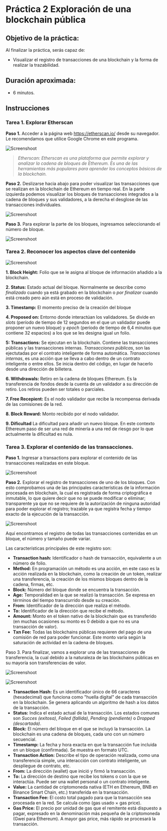 # Práctica 2 Exploración de una blockchain pública

## Objetivo de la práctica:
Al finalizar la práctica, serás capaz de:
- Visualizar el registro de transacciones de una blockchain y la forma de realizar la trazabilidad.
  
## Duración aproximada:
- 6 minutos.

## Instrucciones 


### Tarea 1. Explorar Etherscan
**Paso 1.** Acceder a la página web https://etherscan.io/ desde su navegador. Le recomendamos que utilice Google Chrome en este programa. 

![Screenshoot](../images/2Imagen1.png)

> *Etherscan: Etherscan es una plataforma que permite explorar y analizar la cadena de bloques de Ethereum. Es una de las herramientas más populares para aprender los conceptos básicos de la blockchain.*

**Paso 2.** Deslizarse hacia abajo para poder visualizar las transacciones que se realizan en la blockchain de Ethereum en tiempo real. 
En la parte izquierda podemos visualizar los bloques de transacciones integrados a la cadena de bloques y sus validadores, a la derecha el desglose de las transacciones individuales.

![Screenshoot](../images/2Imagen2.png)

**Paso 3.** Para explorar la parte de los bloques, ingresamos seleccionando el número de bloque.

![Screenshoot](../images/2Imagen3.png)

### Tarea 2. Reconocer los aspectos clave del contenido

![Screenshoot](../images/2Imagen4.png)

**1. Block Height:** Folio que se le asigna al bloque de información añadido a la blockchain. 

**2. Status:** Estado actual del bloque. Normalmente se describe como *finalizado* cuando ya está grabado en la blockchain o *por finalizar* cuando está creado pero aún está en proceso de validación. 

**3. Timestamp:** El momento preciso de la creación del bloque

**4. Proposed on:** Entorno donde interactúan los validadores. Se divide en *slots* (período de tiempo de 12 segundos en el que un validador puede proponer un nuevo bloque) y *epoch* (período de tiempo de 6,4 minutos que contiene 32 espacios) a los que se les designa igual un folio.

**5: Transactions:** Se ejecutan en la blockchain. Contiene las transacciones públicas y las transacciones internas.
*Transacciones públicas*, son las ejectutadas por el contrato inteligente de forma automática.
*Transacciones internas*, es una acción que se lleva a cabo dentro de un contrato inteligente o entre ellos. Se inicia dentro del código, en lugar de hacerlo desde una dirección de billetera.

**6. Withdrawals:** Retiro en la cadena de bloques Ethereum. Es la transferencia de fondos desde la cuenta de un validador a su dirección de retiro. Los retiros pueden ser totales o parciales.

**7. Free Recepient:** Es el nodo validador que recibe la recompensa derivada de las comisiones de la red.

**8. Block Reward:** Monto recibido por el nodo validador.

**9. Dificultad** La dificultad para añadir un nuevo bloque. En este contexto Ethereum paso de ser una red de minería a una red de riesgo por lo que actualmente la dificultad es nula. 

### Tarea 3. Explorar el contenido de las transacciones.

**Paso 1.** Ingresar a transactions para explorar el contenido de las transacciones realizadas en este bloque.

![Screenshoot](../images/2Imagen5.png)

**Paso 2.** Explorar el registro de transacciones de uno de los bloques.
Con esto comprobamos una de las principales características de la información procesada en blockchain, la cual es registrada de forma criptográfica e inmutable, lo que quiere decir que no se puede modificar o eliminar; transparente ya que no se requiere de la autorización de ninguna autoridad para poder explorar el registro; trazable ya que registra fecha y tiempo exacto de la ejecución de la transacción. 

![Screenshoot](../images/2Imagen6.png)

Aquí encontramos el registro de todas las transacciones contenidas en un bloque, el número y tamaño puede variar.  

Las características principales de este registro son: 
- **Transaction hash:** Identificador o hash de transacción, equivalente a un número de folio. 
- **Method:** En programación un método es una acción, en este caso es la acción realizada en la blockchain, como la creación de un token, realizar una transferencia, la creación de los mismos bloques dentro de la cadena, firmas, etc. 
- **Block:** Número del bloque donde se encuentra la transacción.
- **Age:** Temporalidad en la que se realizó la transacción. Se expresa en términos del tiempo transcurrido desde su creación. 
- **From:** Identificador de la dirección que realiza el método. 
- **To:** Identificador de la dirección que recibe el método. 
- **Amount:** Monto en el token nativo de la blockchain que es transferido (en muchas ocasiones su monto es 0 debido a que no es una transacción de valor). 
- **Txn Fee:** Todas las blockchains públicas requieren del pago de una comisión de red para poder funcionar. Este monto varía según la saturación de actividad en la cadena de bloques. 

Paso 3. Para finalizar, vamos a explorar una de las transacciones de transferencia, la cual debido a la naturaleza de las blockchains públicas en su mayoría son transferencias de valor. 

![Screenshoot](../images/2Imagen7.png)

![Screenshoot](../images/2Imagen8.png)

- **Transaction Hash:** Es un identificador único de 66 caracteres (hexadecimal) que funciona como "huella digital" de cada transacción en la blockchain. Se genera aplicando un algoritmo de hash a los datos de la transacción.
- **Status:** Indica el estado actual de la transacción. Los estados comunes son *Succes (exitosa)*, *Failed (fallida)*, *Pending (pendiente)* o *Dropped (descartada)*.
- **Block:** El número del bloque en el que se incluyó la transacción. La blockchain es una cadena de bloques, cada uno con un número secuencial.
- **Timestamp:** La fecha y hora exacta en que la transacción fue incluida en un bloque (confirmada). Se muestra en formato UTC.
- **Transaction Action:** Describe el tipo de operación realizada, como una transferencia simple, una interacción con contrato inteligente, un despliegue de contrato, etc.
- **From:** La dirección (wallet) que inició y firmó la transacción.
- **To:** La dirección de destino que recibe los tokens o con la que se interactúa. Puede ser una wallet personal o un contrato inteligente.
- **Value:** La cantidad de criptomoneda nativa (ETH en Ethereum, BNB en Binance Smart Chain, etc.) transferida en la transacción.
- **Transaction Fee:** El costo total pagado para que la transacción sea procesada en la red. Se calcula como (gas usado × gas price).
- **Gas Price:** El precio por unidad de gas que el remitente está dispuesto a pagar, expresado en la denominación más pequeña de la criptomoneda (Gwei para Ethereum). A mayor gas price, más rápido se procesará la transacción.

